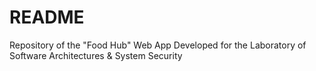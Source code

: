 # README

Repository of the "Food Hub" Web App Developed for the Laboratory of Software Architectures & System Security
